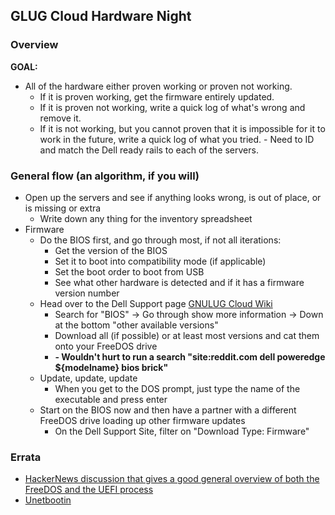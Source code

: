 ## GLUG Cloud Hardware Night

### Overview
   **GOAL:** 
   - All of the hardware either proven working or proven not working.<br/>
        - If it is proven working, get the firmware entirely updated.
        - If it is proven not working, write a quick log of what's wrong and remove it.
        - If it is not working, but you cannot proven that it is impossible for it to work in the future, write a quick log of what you tried.
    - Need to ID and match the Dell ready rails to each of the servers.

### General flow (an algorithm, if you will)
- Open up the servers and see if anything looks wrong, is out of place, or is missing or extra
    - Write down any thing for the inventory spreadsheet
- Firmware
    - Do the BIOS first, and go through most, if not all iterations:
        - Get the version of the BIOS
        - Set it to boot into compatibility mode (if applicable)
        - Set the boot order to boot from USB
        - See what other hardware is detected and if it has a firmware version number
    - Head over to the Dell Support page [GNULUG Cloud Wiki](https://github.com/gnulug/acm-glug-cloud/wiki/Server-hardware-manuals)
        - Search for "BIOS" -> Go through show more information -> Down at the bottom "other available versions"
        - Download all (if possible) or at least most versions and cat them onto your FreeDOS drive
        - **- Wouldn't hurt to run a search "site:reddit.com dell poweredge ${modelname} bios brick"**
    - Update, update, update
        - When you get to the DOS prompt, just type the name of the executable and press enter
    - Start on the BIOS now and then have a partner with a different FreeDOS drive loading up other firmware updates
        - On the Dell Support Site, filter on "Download Type: Firmware"

### Errata
- [HackerNews discussion that gives a good general overview of both the FreeDOS and the UEFI process](https://news.ycombinator.com/item?id=27039319)
- [Unetbootin](https://unetbootin.github.io/)
